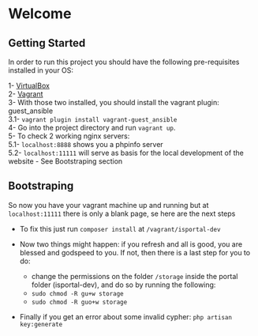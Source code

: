 # Welcome

## Getting Started

In order to run this project you should have the following pre-requisites installed in your OS:

1- [VirtualBox](https://www.virtualbox.org/)  
2- [Vagrant](https://www.vagrantup.com/)  
3- With those two installed, you should install the vagrant plugin: guest_ansible  
    3.1- `vagrant plugin install vagrant-guest_ansible`  
    4- Go into the project directory and run `vagrant up`.  
5- To check 2 working nginx servers:   
    5.1- `localhost:8888` shows you a phpinfo server  
    5.2- `localhost:11111` will serve as basis for the local development of the website - See Bootstraping section

## Bootstraping

So now you have your vagrant machine up and running but at `localhost:11111` there is only a blank page, se here are the next steps

* To fix this just run `composer install` at `/vagrant/isportal-dev`

* Now two things might happen: if you refresh and all is good, you are blessed and godspeed to you. If not, then there is a last step for you to do:
    * change the permissions on the folder `/storage` inside the portal folder (isportal-dev), and do so by running the following:
    * `sudo chmod -R gu+w storage`
    * `sudo chmod -R guo+w storage`

* Finally if you get an error about some invalid cypher: `php artisan key:generate` 
